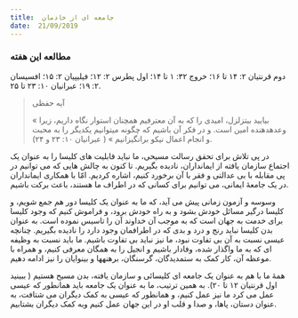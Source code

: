 ```yaml
---
title:  جامعه ای از خادمان
date:  21/09/2019
---
```


### مطالعه این هفته
دوم قرنتیان ۲: ۱۴ تا ۱۶؛ خروج ۳۲: ۱ تا ۱۴؛ اول پطرس ۲: ۱۲؛ فیلیپیان ۲: ۱۵؛ افسیسان ۲: ۱۹؛ عبرانیان ۱۰: ۲۳ تا ۲۵.

> <p>آیه حفظی</p>
> « بیایید بیتزلزل، امیدی را که به آن معترفیم همچنان استوار نگاه داریم، زیرا وعدهدهنده امین است. و در فکر آن باشیم که چگونه میتوانیم یکدیگر را به محبت و انجام اعمال نیکو برانگیزانیم » ( عبرانیان ۱۰: ۲۳ و ۲۴).

در پی تلاش برای تحقق رسالت مسیحی، ما نباید قابلیت های کلیسا را به عنوان یک اجتماع سازمان یافته از ایمانداران، نادیده بگیریم. تا کنون به چالش هایی که می توانیم در پی مقابله با بی عدالتی و فقر با آن برخورد کنیم، اشاره کردیم. امّا با همکاری ایمانداران در یک جامعهٔ ایمانی، می توانیم برای کسانی که در اطراف ما هستند، باعث برکت باشیم.

وسوسه و آزمون زمانی پیش می آید، که ما به عنوان یک کلیسا دور هم جمع شویم، و کلیسا درگیر مسائل خودش بشود و به راه خودش برود، و فراموش کنیم که وجود کلیسا برای خدمت به جهان است که به موجب آن خداوند آن را تاسیس نموده است. به عنوان بدن کلیسا نباید رنج و درد و بدی که در اطرافمان وجود دارد را نادیده بگیریم. چنانچه عیسی نسبت به آن بی تفاوت نبود، ما نیز نباید بی تفاوت باشیم. ما باید نسبت به وظیفه ای که به ما واگذار شده، وفادار باشیم و انجیل را به همگان معرفی کنیم، و همراه با موعظه آن، کار کمک به ستمدیدگان، گرسنگان، برهنهها و بینوایان را نیز ادامه دهیم.

همهٔ ما با هم به عنوان یک جامعه ای کلیسائی و سازمان یافته، بدن مسیح هستیم ( ببینید اول قرنتیان ۱۲ تا ۲۰). به همین ترتیب، ما به عنوان یک جامعه باید همانطور که عیسی عمل می کرد ما نیز عمل کنیم، و همانطور که عیسی به کمک دیگران می شتافت، به عنوان دستان، پاها، و صدا و قلب او در این جهان عمل کنیم وبه کمک دیگران بشتابیم.